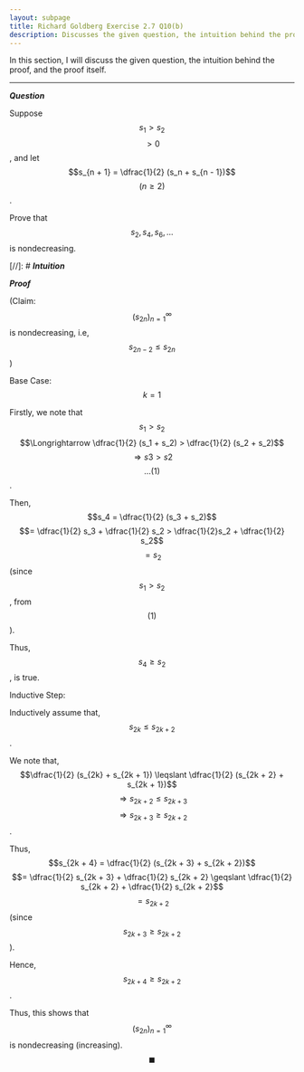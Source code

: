 ```yaml
---
layout: subpage
title: Richard Goldberg Exercise 2.7 Q10(b)
description: Discusses the given question, the intuition behind the proof, and the proof itself
---
```


In this section, I will discuss the given question, the intuition behind the proof, and the
proof itself.

---

_**Question**_

Suppose $$s_1 > s_2$$ $$> 0$$, and let $$s_{n + 1} = \dfrac{1}{2} (s_n + s_{n - 1})$$
$$(n \geqslant 2)$$.

Prove that $$s_2, s_4, s_6, \ldots$$ is nondecreasing.

[//]: # _**Intuition**_

_**Proof**_

(Claim: $$(s_{2n})_{n=1}^\infty$$ is nondecreasing, i.e,
$$s_{2n - 2} \leqslant s_{2n}$$)

Base Case: $$k = 1$$

Firstly, we note that $$s_1 > s_2$$
$$\Longrightarrow \dfrac{1}{2} (s_1 + s_2) > \dfrac{1}{2} (s_2 + s_2)$$
$$\Longrightarrow s3 > s2$$ $$\ldots (1)$$.

Then, $$s_4 = \dfrac{1}{2} (s_3 + s_2)$$
$$= \dfrac{1}{2} s_3 + \dfrac{1}{2} s_2 > \dfrac{1}{2}s_2 + \dfrac{1}{2} s_2$$
$$= s_2$$ (since $$s_1 > s_2$$, from $$(1)$$).

Thus, $$s_4 \geqslant s_2$$, is true.

Inductive Step:

Inductively assume that, $$s_{2k} \leqslant s_{2k + 2}$$.

We note that, $$\dfrac{1}{2} (s_{2k} + s_{2k + 1}) \leqslant \dfrac{1}{2} (s_{2k + 2} + s_{2k + 1})$$
$$\Longrightarrow s_{2k + 2} \leqslant s_{2k + 3}$$
$$\Longrightarrow s_{2k + 3} \geqslant s_{2k + 2}$$.

Thus, $$s_{2k + 4} = \dfrac{1}{2} (s_{2k + 3} + s_{2k + 2})$$
$$= \dfrac{1}{2} s_{2k + 3} + \dfrac{1}{2} s_{2k + 2} \geqslant \dfrac{1}{2} s_{2k + 2} + \dfrac{1}{2} s_{2k + 2}$$
$$= s_{2k + 2}$$ (since $$s_{2k + 3} \geqslant s_{2k + 2}$$).

Hence, $$s_{2k + 4} \geqslant s_{2k + 2}$$.

Thus, this shows that $$(s_{2n})_{n=1}^\infty$$ is nondecreasing (increasing).
$$\blacksquare$$
